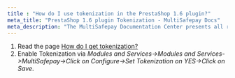 ```yaml
---
title : "How do I use tokenization in the PrestaShop 1.6 plugin?"
meta_title: "PrestaShop 1.6 plugin Tokenization - MultiSafepay Docs"
meta_description: "The MultiSafepay Documentation Center presents all relevant information about our Plugins and API. You can also find support pages for payment methods, tools and general questions as well as the contact details of our Support and Integration Teams."
---
```


1. Read the page [How do I get tokenization?](/tools/tokenization/how-do-i-get-tokenization)
2. Enable Tokenization via _Modules and Services->Modules and Services->MultiSafepay->Click on Configure->Set Tokenization on YES->Click on Save_.
